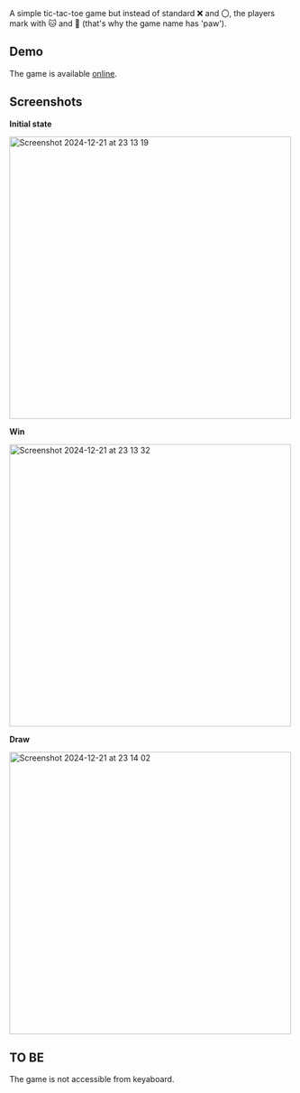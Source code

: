 A simple tic-tac-toe game but instead of standard ❌ and 〇, the players mark with 🐱 and 🐶 (that's why the game name has 'paw').


## Demo

The game is available [online](https://dmitriyrotaenko.github.io/tic-tac-paw/).

## Screenshots

**Initial state**

<img width="500" alt="Screenshot 2024-12-21 at 23 13 19" src="https://github.com/user-attachments/assets/12cece3d-f889-4c02-8a62-d762b076ab0b" />

**Win**

<img width="500" alt="Screenshot 2024-12-21 at 23 13 32" src="https://github.com/user-attachments/assets/d9bf7dd9-f61b-4f48-9bd5-14e66cdae9c6" />

**Draw**

<img width="500" alt="Screenshot 2024-12-21 at 23 14 02" src="https://github.com/user-attachments/assets/17a49ccf-3b95-486b-89b3-483fcc1a8e79" />

## TO BE

The game is not accessible from keyaboard.
